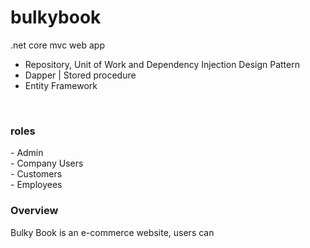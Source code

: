 # bulkybook
.net core mvc web app

- Repository, Unit of Work and Dependency Injection Design Pattern
- Dapper | Stored procedure
- Entity Framework 
<br>

<h3> roles </h3>
- Admin <br>
- Company Users <br>
- Customers <br>
- Employees <br>

<h3>Overview</h3>
Bulky Book is an e-commerce website, users can




